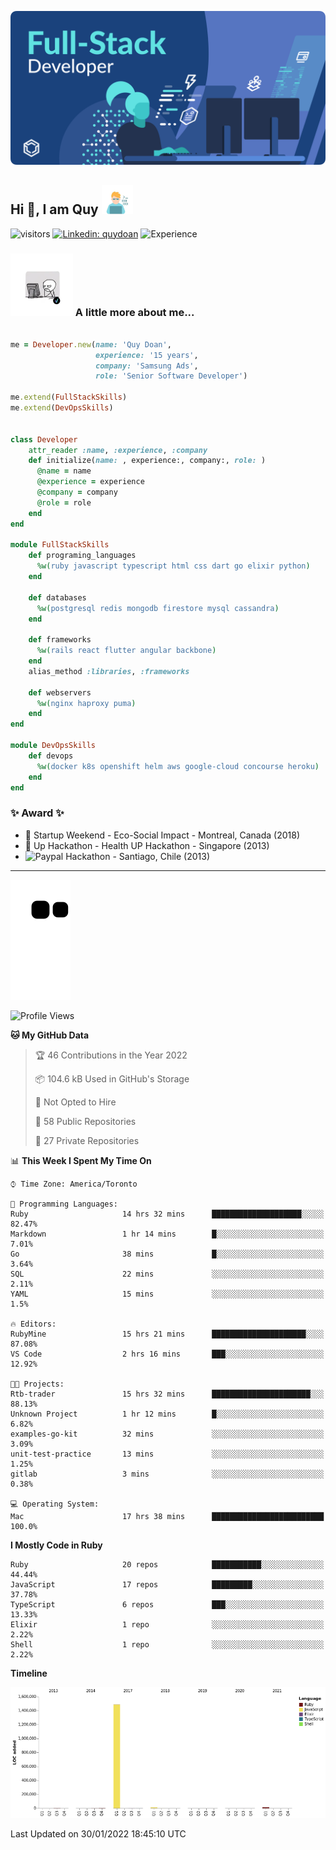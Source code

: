 ![](./assets/banner.svg)

## Hi 👋, I am Quy <img src="./assets/myprofile.jpeg" width="50">

![visitors](https://visitor-badge.glitch.me/badge?page_id=github.com/RobDoan)
[![Linkedin: quydoan](https://img.shields.io/badge/-quydoan-blue?logo=linkedin)](https://www.linkedin.com/in/quy-doan-56516512/)
![Experience](https://img.shields.io/badge/experience-15%20years-success)


### <img src="./assets/myprofile2.webp" width="100"> A little more about me...

```ruby

me = Developer.new(name: 'Quy Doan',
                   experience: '15 years',
                   company: 'Samsung Ads',
                   role: 'Senior Software Developer')

me.extend(FullStackSkills)
me.extend(DevOpsSkills)


class Developer
    attr_reader :name, :experience, :company
    def initialize(name: , experience:, company:, role: )
      @name = name
      @experience = experience
      @company = company
      @role = role
    end
end

module FullStackSkills
    def programing_languages
      %w(ruby javascript typescript html css dart go elixir python)
    end

    def databases
      %w(postgresql redis mongodb firestore mysql cassandra)
    end

    def frameworks
      %w(rails react flutter angular backbone)
    end
    alias_method :libraries, :frameworks

    def webservers
      %w(nginx haproxy puma)
    end
end

module DevOpsSkills
    def devops
      %w(docker k8s openshift helm aws google-cloud concourse heroku)
    end
end

```

### ✨ Award ✨

* 🥈 Startup Weekend - Eco-Social Impact - Montreal, Canada (2018)
* 🥈 Up Hackathon - Health UP Hackathon - Singapore (2013)
* ![Paypal](https://img.shields.io/badge/-Prize-blue?logo=paypal) Hackathon - Santiago, Chile (2013)

----

![github-contribution](https://raw.githubusercontent.com/RobDoan/RobDoan/output/github-contribution-grid-snake.svg)

<!--START_SECTION:waka-->
![Profile Views](http://img.shields.io/badge/Profile%20Views-0-blue)

**🐱 My GitHub Data** 

> 🏆 46 Contributions in the Year 2022
 > 
> 📦 104.6 kB Used in GitHub's Storage 
 > 
> 🚫 Not Opted to Hire
 > 
> 📜 58 Public Repositories 
 > 
> 🔑 27 Private Repositories  
 > 
📊 **This Week I Spent My Time On** 

```text
⌚︎ Time Zone: America/Toronto

💬 Programming Languages: 
Ruby                     14 hrs 32 mins      ████████████████████░░░░░   82.47% 
Markdown                 1 hr 14 mins        █░░░░░░░░░░░░░░░░░░░░░░░░   7.01% 
Go                       38 mins             █░░░░░░░░░░░░░░░░░░░░░░░░   3.64% 
SQL                      22 mins             ░░░░░░░░░░░░░░░░░░░░░░░░░   2.11% 
YAML                     15 mins             ░░░░░░░░░░░░░░░░░░░░░░░░░   1.5%

🔥 Editors: 
RubyMine                 15 hrs 21 mins      █████████████████████░░░░   87.08% 
VS Code                  2 hrs 16 mins       ███░░░░░░░░░░░░░░░░░░░░░░   12.92%

🐱‍💻 Projects: 
Rtb-trader               15 hrs 32 mins      ██████████████████████░░░   88.13% 
Unknown Project          1 hr 12 mins        █░░░░░░░░░░░░░░░░░░░░░░░░   6.82% 
examples-go-kit          32 mins             ░░░░░░░░░░░░░░░░░░░░░░░░░   3.09% 
unit-test-practice       13 mins             ░░░░░░░░░░░░░░░░░░░░░░░░░   1.25% 
gitlab                   3 mins              ░░░░░░░░░░░░░░░░░░░░░░░░░   0.38%

💻 Operating System: 
Mac                      17 hrs 38 mins      █████████████████████████   100.0%

```

**I Mostly Code in Ruby** 

```text
Ruby                     20 repos            ███████████░░░░░░░░░░░░░░   44.44% 
JavaScript               17 repos            █████████░░░░░░░░░░░░░░░░   37.78% 
TypeScript               6 repos             ███░░░░░░░░░░░░░░░░░░░░░░   13.33% 
Elixir                   1 repo              ░░░░░░░░░░░░░░░░░░░░░░░░░   2.22% 
Shell                    1 repo              ░░░░░░░░░░░░░░░░░░░░░░░░░   2.22%

```


**Timeline**

![Chart not found](https://raw.githubusercontent.com/RobDoan/RobDoan/main/charts/bar_graph.png) 


 Last Updated on 30/01/2022 18:45:10 UTC
<!--END_SECTION:waka-->
